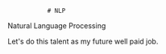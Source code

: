                # NLP
Natural Language Processing
  
Let's do this talent as my future well paid job.
 
